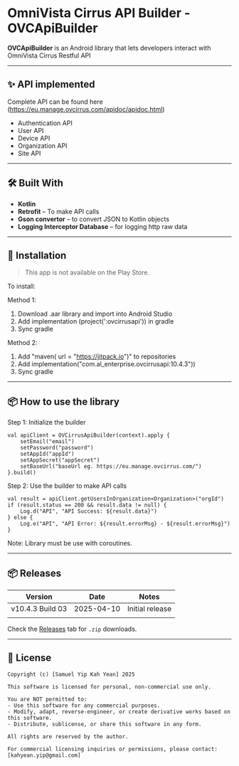 #  OmniVista Cirrus API Builder - OVCApiBuilder

**OVCApiBuilder** is an Android library that lets developers interact with OmniVista Cirrus Restful API

---

## ✨ API implemented
Complete API can be found here (https://eu.manage.ovcirrus.com/apidoc/apidoc.html)

- Authentication API
- User API
- Device API
- Organization API
- Site API


---

## 🛠️ Built With

- **Kotlin**
- **Retrofit** – To make API calls
- **Gson convertor** – to convert JSON to Kotlin objects
- **Logging Interceptor Database** – for logging http raw data

---

## 🚀 Installation

> This app is not available on the Play Store.

To install:

Method 1:
1. Download .aar library and import into Android Studio
2. Add implementation (project(':ovcirrusapi')) in gradle
3. Sync gradle

Method 2:
1. Add "maven( url = "https://jitpack.io")" to repositories
2. Add implementation("com.al_enterprise.ovcirrusapi:10.4.3"))
3. Sync gradle

---
## 📦 How to use the library

Step 1: Initialize the builder

    val apiClient = OVCirrusApiBuilder(context).apply {
        setEmail("email")
        setPassword("password")
        setAppId("appId")
        setAppSecret("appSecret")
        setBaseUrl("baseUrl eg. https://eu.manage.ovcirrus.com/")
    }.build()  

Step 2: Use the builder to make API calls


    val result = apiClient.getUsersInOrganization<Organization>("orgId")
    if (result.status == 200 && result.data != null) {
        Log.d("API", "API Success: ${result.data}")
    } else {
        Log.e("API", "API Error: ${result.errorMsg} - ${result.errorMsg}")
    }

Note: Library must be use with coroutines.

---
## 📦 Releases

| Version          | Date       | Notes           |
|------------------|------------|-----------------|
| v10.4.3 Build 03 | 2025-04-10 | Initial release |
|                  |            |                 |


Check the [Releases](#) tab for `.zip` downloads.

---

## 📄 License

```text
Copyright (c) [Samuel Yip Kah Yean] 2025

This software is licensed for personal, non-commercial use only.

You are NOT permitted to:
- Use this software for any commercial purposes.
- Modify, adapt, reverse-engineer, or create derivative works based on this software.
- Distribute, sublicense, or share this software in any form.

All rights are reserved by the author.

For commercial licensing inquiries or permissions, please contact: [kahyean.yip@gmail.com]

